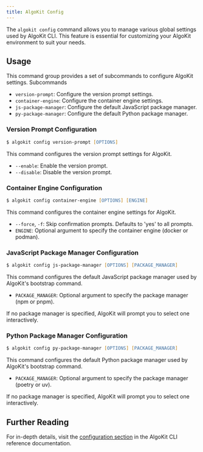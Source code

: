 ```yaml
---
title: AlgoKit Config
---
```

The `algokit config` command allows you to manage various global settings used by AlgoKit CLI. This feature is essential for customizing your AlgoKit environment to suit your needs.

## Usage

This command group provides a set of subcommands to configure AlgoKit settings.
Subcommands

- `version-prompt`: Configure the version prompt settings.
- `container-engine`: Configure the container engine settings.
- `js-package-manager`: Configure the default JavaScript package manager.
- `py-package-manager`: Configure the default Python package manager.

### Version Prompt Configuration

```zsh
$ algokit config version-prompt [OPTIONS]
```

This command configures the version prompt settings for AlgoKit.

- `--enable`: Enable the version prompt.
- `--disable`: Disable the version prompt.

### Container Engine Configuration

```zsh
$ algokit config container-engine [OPTIONS] [ENGINE]
```

This command configures the container engine settings for AlgoKit.

- `--force`, `-f`: Skip confirmation prompts. Defaults to 'yes' to all prompts.
- `ENGINE`: Optional argument to specify the container engine (docker or podman).

### JavaScript Package Manager Configuration

```zsh
$ algokit config js-package-manager [OPTIONS] [PACKAGE_MANAGER]
```

This command configures the default JavaScript package manager used by AlgoKit's bootstrap command.

- `PACKAGE_MANAGER`: Optional argument to specify the package manager (npm or pnpm).

If no package manager is specified, AlgoKit will prompt you to select one interactively.

### Python Package Manager Configuration

```zsh
$ algokit config py-package-manager [OPTIONS] [PACKAGE_MANAGER]
```

This command configures the default Python package manager used by AlgoKit's bootstrap command.

- `PACKAGE_MANAGER`: Optional argument to specify the package manager (poetry or uv).

If no package manager is specified, AlgoKit will prompt you to select one interactively.

## Further Reading

For in-depth details, visit the [configuration section](/reference/algokit-cli/#config) in the AlgoKit CLI reference documentation.